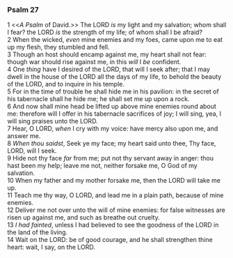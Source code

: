 ### Psalm 27

1 <<*A Psalm* of David.>> The LORD *is* my light and my salvation; whom shall I fear? the LORD *is* the strength of my life; of whom shall I be afraid?  
2 When the wicked, *even* mine enemies and my foes, came upon me to eat up my flesh, they stumbled and fell.  
3 Though an host should encamp against me, my heart shall not fear: though war should rise against me, in this *will* I *be* confident.  
4 One *thing* have I desired of the LORD, that will I seek after; that I may dwell in the house of the LORD all the days of my life, to behold the beauty of the LORD, and to inquire in his temple.  
5 For in the time of trouble he shall hide me in his pavilion: in the secret of his tabernacle shall he hide me; he shall set me up upon a rock.  
6 And now shall mine head be lifted up above mine enemies round about me: therefore will I offer in his tabernacle sacrifices of joy; I will sing, yea, I will sing praises unto the LORD.  
7 Hear, O LORD, *when* I cry with my voice: have mercy also upon me, and answer me.  
8 *When thou saidst*, Seek ye my face; my heart said unto thee, Thy face, LORD, will I seek.  
9 Hide not thy face *far* from me; put not thy servant away in anger: thou hast been my help; leave me not, neither forsake me, O God of my salvation.  
10 When my father and my mother forsake me, then the LORD will take me up.  
11 Teach me thy way, O LORD, and lead me in a plain path, because of mine enemies.  
12 Deliver me not over unto the will of mine enemies: for false witnesses are risen up against me, and such as breathe out cruelty.  
13 *I had fainted*, unless I had believed to see the goodness of the LORD in the land of the living.  
14 Wait on the LORD: be of good courage, and he shall strengthen thine heart: wait, I say, on the LORD.  
